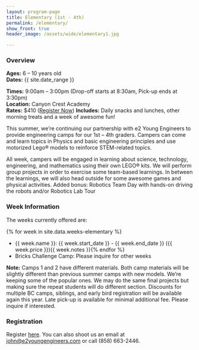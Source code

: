 ```yaml
---
layout: program-page
title: Elementary (1st - 4th)
permalink: /elementary/
show_front: true
header_image: /assets/wide/elementary1.jpg

---
```


### Overview
**Ages:** 6 – 10 years old  
**Dates:** {{ site.date_range }}

**Times:** 9:00am – 3:00pm (Drop-off starts at 8:30am, Pick-up ends at 3:30pm)  
**Location:** Canyon Crest Academy  
**Rates:** $410 ([Register Now](http://www.sandiegonc.e2youngengineers.com/enrolment/))
**Includes:** Daily snacks and lunches, other morning treats and a week of awesome fun!

This summer, we’re continuing our partnership with e2 Young Engineers to provide engineering camps for our 1st – 4th graders. Campers can come and learn topics in Physics and basic engineering principles and use motorized Lego® models to reinforce STEM-related topics.  

All week, campers will be engaged in learning about science, technology, engineering, and mathematics using their own LEGO® kits. We will perform group projects in order to exercise some team-based learnings.  In between the learnings, we will also head outside for some awesome games and physical activities.  Added bonus: Robotics Team Day with hands-on driving the robots and/or Robotics Lab Tour   
  
### Week Information
The weeks currently offered are:

{% for week in site.data.weeks-elementary %}
- {{ week.name }}: {{ week.start_date }} - {{ week.end_date }} ({{ week.price }}){{ week.notes }}{% endfor %}
- Bricks Challenge Camp: Please inquire for other weeks

**Note:** Camps 1 and 2 have different materials. Both camp materials will be slightly different than previous summer camps with new models.  We’re keeping some of the popular ones.  We may do the same final projects but making sure the repeat students will do different section.  Discounts for multiple BC camps, siblings, and early bird registration will be available again this year.  Late pick-up is available for minimal additional fee. Please inquire if interested.

### Registration
Register [here](http://www.sandiegonc.e2youngengineers.com/enrolment/). You can also shoot us an email at [john@e2youngengineers.com](mailto:john@e2youngengineers.com) or call (858) 663-2446.
